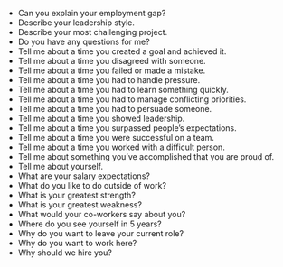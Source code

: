 * Can you explain your employment gap?
* Describe your leadership style.
* Describe your most challenging project.
* Do you have any questions for me?
* Tell me about a time you created a goal and achieved it.
* Tell me about a time you disagreed with someone.
* Tell me about a time you failed or made a mistake.
* Tell me about a time you had to handle pressure.
* Tell me about a time you had to learn something quickly.
* Tell me about a time you had to manage conflicting priorities.
* Tell me about a time you had to persuade someone.
* Tell me about a time you showed leadership.
* Tell me about a time you surpassed people’s expectations.
* Tell me about a time you were successful on a team.
* Tell me about a time you worked with a difficult person.
* Tell me about something you’ve accomplished that you are proud of.
* Tell me about yourself.
* What are your salary expectations?
* What do you like to do outside of work?
* What is your greatest strength?
* What is your greatest weakness?
* What would your co-workers say about you?
* Where do you see yourself in 5 years?
* Why do you want to leave your current role?
* Why do you want to work here?
* Why should we hire you?
